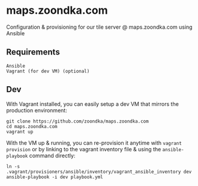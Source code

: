 # maps.zoondka.com
Configuration & provisioning for our tile server @ maps.zoondka.com using Ansible

## Requirements
```
Ansible
Vagrant (for dev VM) (optional)
```

## Dev
With Vagrant installed, you can easily setup a dev VM that mirrors the production environment:
```shell
git clone https://github.com/zoondka/maps.zoondka.com
cd maps.zoondka.com
vagrant up
```
With the VM up & running, you can re-provision it anytime with `vagrant provision` or by linking to the vagrant inventory file & using the `ansible-playbook` command directly:
```shell
ln -s .vagrant/provisioners/ansible/inventory/vagrant_ansible_inventory dev
ansible-playbook -i dev playbook.yml 
```
